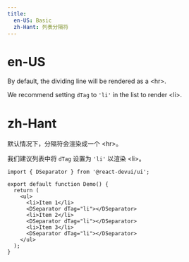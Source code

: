 ```yaml
---
title:
  en-US: Basic
  zh-Hant: 列表分隔符
---
```


# en-US

By default, the dividing line will be rendered as a \<hr\>.

We recommend setting `dTag` to `'li'` in the list to render \<li\>.

# zh-Hant

默认情况下，分隔符会渲染成一个 \<hr\>。

我们建议列表中将 `dTag` 设置为 `'li'` 以渲染 \<li\>。

```tsx
import { DSeparator } from '@react-devui/ui';

export default function Demo() {
  return (
    <ul>
      <li>Item 1</li>
      <DSeparator dTag="li"></DSeparator>
      <li>Item 2</li>
      <DSeparator dTag="li"></DSeparator>
      <li>Item 3</li>
      <DSeparator dTag="li"></DSeparator>
    </ul>
  );
}
```
